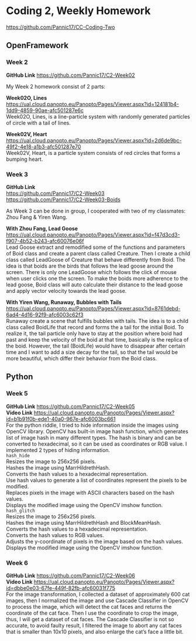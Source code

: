 # Coding 2, Weekly Homework
https://github.com/Pannic17/CC-Coding-Two

## OpenFramework

### Week 2
**GitHub Link**	https://github.com/Pannic17/C2-Week02 

My Week 2 homework consist of 2 parts:

**Week02O, Lines**  
https://ual.cloud.panopto.eu/Panopto/Pages/Viewer.aspx?id=124181b4-1dd9-4859-90ae-afc501287e6c   
Week02O, Lines, is a line-particle system with randomly generated particles of circle with a tail of lines. 

**Week02V, Heart**  
https://ual.cloud.panopto.eu/Panopto/Pages/Viewer.aspx?id=2d6de9bc-49f2-4e18-a1b3-afc501287e70   
Week02V, Heart, is a particle system consists of red circles that forms a bumping heart.

### Week 3
**GitHub Link**  	
https://github.com/Pannic17/C2-Week03   
https://github.com/Pannic17/C2-Week03-Boids 

As Week 3 can be done in group, I cooperated with two of my classmates: Zhou Fang & Yiren Wang. 

**With Zhou Fang, Lead Goose**  
https://ual.cloud.panopto.eu/Panopto/Pages/Viewer.aspx?id=f47d3cd3-f907-4b52-b243-afc60076e06f   
Lead Goose extract and remodified some of the functions and parameters of Boid class and create a parent class called Creature. Then I create a child class called LeadGoose of Creature that behave differently from Boid. The idea is that boids are the birds that follows the lead goose around the screen. There is only one LeadGoose which follows the click of mouse when user clicks one the screen. To make the boids more adherence to the lead goose, Boid class will auto calculate their distance to the lead goose and apply vector velocity towards the lead goose.


**With Yiren Wang, Runaway, Bubbles with Tails**  
https://ual.cloud.panopto.eu/Panopto/Pages/Viewer.aspx?id=8761debd-6ad4-4d16-92f9-afc6003c62f3   
Runaway create a scene that fulfills bubbles with tails. The idea is to a child class called BoidLife that record and forms the a tail for the initial Boid. To realize it, the tail particle only have to stay at the position where boid had past and keep the velocity of the boid at that time, basically is the replica of the boid. However, the tail (BoidLife) would have to disappear after certain time and I want to add a size decay for the tail, so that the tail would be more beautiful, which differ their behavior from the Boid class.

## Python

### Week 5  
**GitHub Link**	https://github.com/Pannic17/C2-Week05   
**Video Link**	https://ual.cloud.panopto.eu/Panopto/Pages/Viewer.aspx?id=b1b91f0b-ede1-40a0-967e-afc6003bc661     
For the python riddle, I tried to hide information inside the images using OpenCV library. OpenCV has built-in image hash function, which generates list of image hash in many different types. The hash is binary and can be converted to hexadecimal, so it can be used as coordinates or RGB value. 
I implemented 2 types of hiding information.    
`hash_hide`  
Resizes the image to 256x256 pixels.  
Hashes the image using MarrHildrethHash.  
Converts the hash values to a hexadecimal representation.  
Use hash values to generate a list of coordinates represent the pixels to be modified.  
Replaces pixels in the image with ASCII characters based on the hash values.  
Displays the modified image using the OpenCV imshow function.  
`hash_glitch`  
Resizes the image to 256x256 pixels.  
Hashes the image using MarrHildrethHash and BlockMeanHash.  
Converts the hash values to a hexadecimal representation.  
Converts the hash values to RGB values.  
Adjusts the y-coordinate of pixels in the image based on the hash values.  
Displays the modified image using the OpenCV imshow function.  

### Week 6
**GitHub Link**	https://github.com/Pannic17/C2-Week06   
**Video Link** 	https://ual.cloud.panopto.eu/Panopto/Pages/Viewer.aspx?id=dbbe0e03-67fe-449f-82fb-afc60031f775   
For the image transformation, I collected a dataset of approximately 600 cat images, then I normalized the image and use Cascade Classifier in OpenCV to process the image, which will detect the cat faces and returns the coordinate of the cat face. Then I use the coordinate to crop the image, thus, I will get a dataset of cat faces. The Cascade Classifier is not so accurate, to avoid faulty result, I filtered the image to abort any cat faces that is smaller than 10x10 pixels, and also enlarge the cat’s face a little bit.
